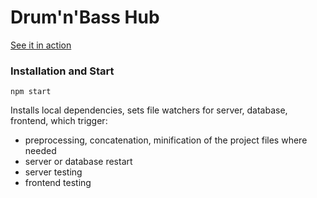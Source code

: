 Drum'n'Bass Hub
===============

[See it in action](http://dnbhub.com)

### Installation and Start

```
npm start
```

Installs local dependencies, sets file watchers for server, database, frontend, which trigger:

* preprocessing, concatenation, minification of the project files where needed
* server or database restart
* server testing
* frontend testing

